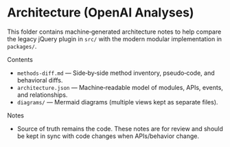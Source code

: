 # Architecture (OpenAI Analyses)

This folder contains machine‑generated architecture notes to help compare the legacy jQuery plugin in `src/` with the modern modular implementation in `packages/`.

Contents
- `methods-diff.md` — Side‑by‑side method inventory, pseudo‑code, and behavioral diffs.
- `architecture.json` — Machine‑readable model of modules, APIs, events, and relationships.
- `diagrams/` — Mermaid diagrams (multiple views kept as separate files).

Notes
- Source of truth remains the code. These notes are for review and should be kept in sync with code changes when APIs/behavior change.

